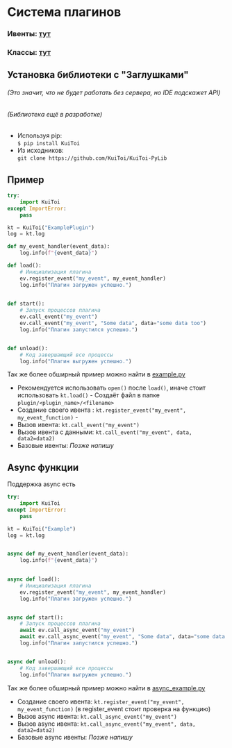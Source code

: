 # Система плагинов

### Ивенты: [тут](./events_list.md)
### Классы: [тут](./classes.md)

## Установка библиотеки с "Заглушками"
###### (Это значит, что не будет работать без сервера, но IDE подскажет API)
###### (Библиотека ещё в разработке)

* Используя pip:\
    `$ pip install KuiToi`
* Из исходников:\
    `git clone https://github.com/KuiToi/KuiToi-PyLib`

## Пример

```python
try:
    import KuiToi
except ImportError:
    pass

kt = KuiToi("ExamplePlugin")
log = kt.log

def my_event_handler(event_data):
    log.info(f"{event_data}")

def load():
    # Инициализация плагина
    ev.register_event("my_event", my_event_handler)
    log.info("Плагин загружен успешно.")

    
def start():
    # Запуск процессов плагина
    ev.call_event("my_event")
    ev.call_event("my_event", "Some data", data="some data too")
    log.info("Плагин запустился успешно.")


def unload():
    # Код завершающий все процессы
    log.info("Плагин выгружен успешно.")
```
Так же более обширный пример можно найти в [example.py](examples/example.py)

* Рекомендуется использовать `open()` после `load()`, иначе стоит использовать `kt.load()` - Создаёт файл в папке `plugin/<plugin_name>/<filename>`
* Создание своего ивента : `kt.register_event("my_event", my_event_function)` - 
* Вызов ивента: `kt.call_event("my_event")`
* Вызов ивента с данными: `kt.call_event("my_event", data, data2=data2)`
* Базовые ивенты: _Позже напишу_

## Async функции

Поддержка async есть

```python
try:
    import KuiToi
except ImportError:
    pass

kt = KuiToi("Example")
log = kt.log


async def my_event_handler(event_data):
    log.info(f"{event_data}")

    
async def load():
    # Инициализация плагина
    ev.register_event("my_event", my_event_handler)
    log.info("Плагин загружен успешно.")


async def start():
    # Запуск процессов плагина
    await ev.call_async_event("my_event")
    await ev.call_async_event("my_event", "Some data", data="some data too")
    log.info("Плагин запустился успешно.")


async def unload():
    # Код завершающий все процессы
    log.info("Плагин выгружен успешно.")

```

Так же более обширный пример можно найти в [async_example.py](examples/async_example.py)

* Создание своего ивента: `kt.register_event("my_event", my_event_function)` (в register_event стоит проверка на функцию)
* Вызов async ивента: `kt.call_async_event("my_event")`
* Вызов async ивента: `kt.call_async_event("my_event", data, data2=data2)`
* Базовые async ивенты: _Позже напишу_

